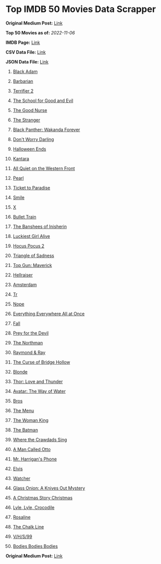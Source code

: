 # Top IMDB 50 Movies Data Scrapper

**Original Medium Post:** [Link](https://medium.com/@nishantsahoo/which-movie-should-i-watch-5c83a3c0f5b1) 

**Top 50 Movies as of:** _2022-11-06_

**IMDB Page:** [Link](http://www.imdb.com/search/title?release_date=2022,2022&title_type=feature)

**CSV Data File:** [Link](/Data/data.csv)

**JSON Data File:** [Link](/Data/data.json)

1. [Black Adam](https://www.imdb.com/title/tt6443346/?ref_=adv_li_tt)

2. [Barbarian](https://www.imdb.com/title/tt15791034/?ref_=adv_li_tt)

3. [Terrifier 2](https://www.imdb.com/title/tt10403420/?ref_=adv_li_tt)

4. [The School for Good and Evil](https://www.imdb.com/title/tt2935622/?ref_=adv_li_tt)

5. [The Good Nurse](https://www.imdb.com/title/tt4273800/?ref_=adv_li_tt)

6. [The Stranger](https://www.imdb.com/title/tt11897478/?ref_=adv_li_tt)

7. [Black Panther: Wakanda Forever](https://www.imdb.com/title/tt9114286/?ref_=adv_li_tt)

8. [Don't Worry Darling](https://www.imdb.com/title/tt10731256/?ref_=adv_li_tt)

9. [Halloween Ends](https://www.imdb.com/title/tt10665342/?ref_=adv_li_tt)

10. [Kantara](https://www.imdb.com/title/tt15327088/?ref_=adv_li_tt)

11. [All Quiet on the Western Front](https://www.imdb.com/title/tt1016150/?ref_=adv_li_tt)

12. [Pearl](https://www.imdb.com/title/tt18925334/?ref_=adv_li_tt)

13. [Ticket to Paradise](https://www.imdb.com/title/tt14109724/?ref_=adv_li_tt)

14. [Smile](https://www.imdb.com/title/tt15474916/?ref_=adv_li_tt)

15. [X](https://www.imdb.com/title/tt13560574/?ref_=adv_li_tt)

16. [Bullet Train](https://www.imdb.com/title/tt12593682/?ref_=adv_li_tt)

17. [The Banshees of Inisherin](https://www.imdb.com/title/tt11813216/?ref_=adv_li_tt)

18. [Luckiest Girl Alive](https://www.imdb.com/title/tt4595186/?ref_=adv_li_tt)

19. [Hocus Pocus 2](https://www.imdb.com/title/tt11909878/?ref_=adv_li_tt)

20. [Triangle of Sadness](https://www.imdb.com/title/tt7322224/?ref_=adv_li_tt)

21. [Top Gun: Maverick](https://www.imdb.com/title/tt1745960/?ref_=adv_li_tt)

22. [Hellraiser](https://www.imdb.com/title/tt0887261/?ref_=adv_li_tt)

23. [Amsterdam](https://www.imdb.com/title/tt10304142/?ref_=adv_li_tt)

24. [Tr](https://www.imdb.com/title/tt14444726/?ref_=adv_li_tt)

25. [Nope](https://www.imdb.com/title/tt10954984/?ref_=adv_li_tt)

26. [Everything Everywhere All at Once](https://www.imdb.com/title/tt6710474/?ref_=adv_li_tt)

27. [Fall](https://www.imdb.com/title/tt15325794/?ref_=adv_li_tt)

28. [Prey for the Devil](https://www.imdb.com/title/tt9271672/?ref_=adv_li_tt)

29. [The Northman](https://www.imdb.com/title/tt11138512/?ref_=adv_li_tt)

30. [Raymond & Ray](https://www.imdb.com/title/tt15334032/?ref_=adv_li_tt)

31. [The Curse of Bridge Hollow](https://www.imdb.com/title/tt15289240/?ref_=adv_li_tt)

32. [Blonde](https://www.imdb.com/title/tt1655389/?ref_=adv_li_tt)

33. [Thor: Love and Thunder](https://www.imdb.com/title/tt10648342/?ref_=adv_li_tt)

34. [Avatar: The Way of Water](https://www.imdb.com/title/tt1630029/?ref_=adv_li_tt)

35. [Bros](https://www.imdb.com/title/tt9731598/?ref_=adv_li_tt)

36. [The Menu](https://www.imdb.com/title/tt9764362/?ref_=adv_li_tt)

37. [The Woman King](https://www.imdb.com/title/tt8093700/?ref_=adv_li_tt)

38. [The Batman](https://www.imdb.com/title/tt1877830/?ref_=adv_li_tt)

39. [Where the Crawdads Sing](https://www.imdb.com/title/tt9411972/?ref_=adv_li_tt)

40. [A Man Called Otto](https://www.imdb.com/title/tt7405458/?ref_=adv_li_tt)

41. [Mr. Harrigan's Phone](https://www.imdb.com/title/tt12908110/?ref_=adv_li_tt)

42. [Elvis](https://www.imdb.com/title/tt3704428/?ref_=adv_li_tt)

43. [Watcher](https://www.imdb.com/title/tt12004038/?ref_=adv_li_tt)

44. [Glass Onion: A Knives Out Mystery](https://www.imdb.com/title/tt11564570/?ref_=adv_li_tt)

45. [A Christmas Story Christmas](https://www.imdb.com/title/tt17220704/?ref_=adv_li_tt)

46. [Lyle, Lyle, Crocodile](https://www.imdb.com/title/tt14668630/?ref_=adv_li_tt)

47. [Rosaline](https://www.imdb.com/title/tt1777606/?ref_=adv_li_tt)

48. [The Chalk Line](https://www.imdb.com/title/tt12683756/?ref_=adv_li_tt)

49. [V/H/S/99](https://www.imdb.com/title/tt21651560/?ref_=adv_li_tt)

50. [Bodies Bodies Bodies](https://www.imdb.com/title/tt8110652/?ref_=adv_li_tt)

**Original Medium Post:** [Link](https://medium.com/@nishantsahoo/which-movie-should-i-watch-5c83a3c0f5b1) 
